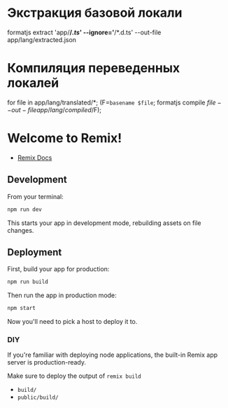 # Экстракция базовой локали
formatjs extract 'app/**/*.ts*' --ignore='**/*.d.ts' --out-file app/lang/extracted.json

# Компиляция переведенных локалей
for file in app/lang/translated/*; (F=`basename $file`; formatjs compile $file --out-file app/lang/compiled/$F);


# Welcome to Remix!

- [Remix Docs](https://remix.run/docs)

## Development

From your terminal:

```sh
npm run dev
```

This starts your app in development mode, rebuilding assets on file changes.

## Deployment

First, build your app for production:

```sh
npm run build
```

Then run the app in production mode:

```sh
npm start
```

Now you'll need to pick a host to deploy it to.

### DIY

If you're familiar with deploying node applications, the built-in Remix app server is production-ready.

Make sure to deploy the output of `remix build`

- `build/`
- `public/build/`
